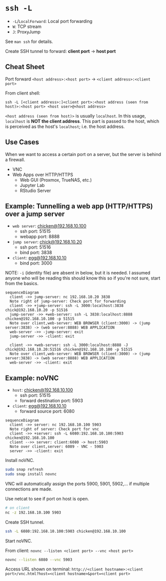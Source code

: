 # `ssh -L`

- `-L`/`LocalForward`: Local port forwarding
- `W`: TCP stream
- `J`: ProxyJump

See `man ssh` for details.

Create SSH tunnel to forward: **client port** -> **host port**

## Cheat Sheet

Port forward `<host address>:<host port>` -> `<client address>:<client port>`

From client shell:

`ssh -L [<client address>:]<client port>:<host address (seen from host)>:<host port> <host user>@<host address>`

`<host address (seen from host)>` is usually `localhost`.
In this usage, `localhost` is **NOT the client address**.
This part is passed to the host, which is perceived as the host's `localhost`; i.e. the host address.

## Use Cases

When we want to access a certain port on a server, but the server is behind a firewall.

- VNC
- Web Apps over HTTP/HTTPS 
  - Web GUI (Proxmox, TrueNAS, etc.)
  - Jupyter Lab
  - RStudio Server

## Example: Tunnelling a web app (HTTP/HTTPS) over a jump server

- `web server`: chicken@192.168.10.100
  - ssh port: 51515
  - webapp port: 8888
- `jump server`: chick@192.168.10.20
  - ssh port: 51516
  - bind port: 3838
- `client`: egg@192.168.10.10
  - bind port: 3000
 
NOTE: `-i` (identity file) are absent in below, but it is needed.
I assumed anyone who will be reading this should know this so if you're not sure, start from the basics.

```mermaid
sequenceDiagram
  client ->> jump-server: nc 192.168.10.20 3838
  Note right of jump-server: Check port for forwarding
  client ->> +jump-server: ssh -L 3000:localhost:3838 chick@192.168.10.20 -p 51516
  jump-server ->> +web-server: ssh -L 3838:localhost:8888 chicken@192.168.10.100 -p 51515
  Note over client,web-server: WEB BROWSER (client:3000) -> (jump server:3838) -> (web server:8888) WEB APPLICATION
  web-server ->> -jump-server: exit
  jump-server ->> -client: exit

  client ->> +web-server: ssh -L 3000:localhost:8888 -J chick@192.168.10.20:51516 chicken@192.168.10.100 -p 51515
  Note over client,web-server: WEB BROWSER (client:3000) -> (jump server:3838) -> (web server:8888) WEB APPLICATION
  web-server ->> -client: exit

```



## Example: noVNC

- `host`: chicken@192.168.10.100
  - ssh port: 51515
  - forward destination port: 5903 
- `client`: egg@192.168.10.10
  - forward source port: 6080

```mermaid
sequenceDiagram
  client ->> server: nc 192.168.10.100 5903
  Note right of server: Check port for vnc
  client ->> +server: ssh -L 6080:192.168.10.100:5903 chicken@192.168.10.100
  client -->> server: client:6080 -> host:5903
  Note over client,server: 6089 - VNC - 5903
  server ->> -client: exit
```

Install noVNC.

```bash
sudo snap refresh
sudo snap install novnc
```

VNC will automatically assign the ports 5900, 5901, 5902,... if multiple connections are made.

Use netcat to see if port on host is open.

```bash
# on client
nc -z 192.168.10.100 5903
```

Create SSH tunnel.

```bash
ssh -L 6080:192.168.10.100:5903 chicken@192.168.10.100
```

Start noVNC.

From client: `novnc --listen <client port> --vnc <host port>`

```bash
novnc --listen 6080 --vnc 5903
```

Access URL shown on terminal: `http://<client hostname>:<client port>/vnc.html?host=<client hostname>&port=<client port>`
